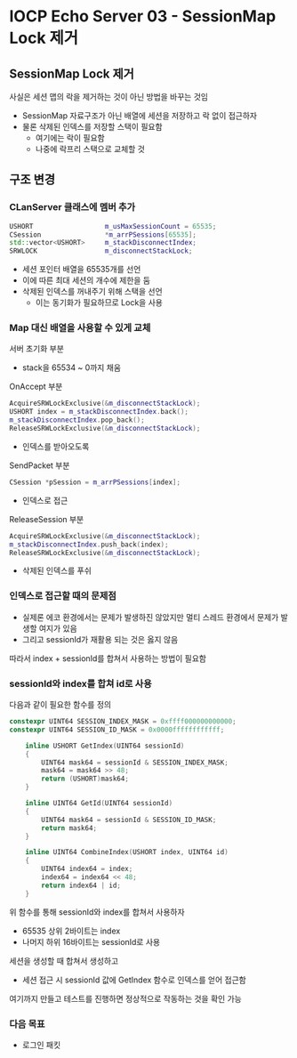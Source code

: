 # IOCP Echo Server 03 - SessionMap Lock 제거
## SessionMap Lock 제거
사실은 세션 맵의 락을 제거하는 것이 아닌 방법을 바꾸는 것임
* SessionMap 자료구조가 아닌 배열에 세션을 저장하고 락 없이 접근하자
* 물론 삭제된 인덱스를 저장할 스택이 필요함
  * 여기에는 락이 필요함
  * 나중에 락프리 스택으로 교체할 것

## 구조 변경
### CLanServer 클래스에 멤버 추가
~~~Cpp
USHORT					m_usMaxSessionCount = 65535;
CSession				*m_arrPSessions[65535];
std::vector<USHORT>		m_stackDisconnectIndex;
SRWLOCK					m_disconnectStackLock;
~~~
* 세션 포인터 배열을 65535개를 선언
* 이에 따른 최대 세션의 개수에 제한을 둠
* 삭제된 인덱스를 꺼내주기 위해 스택을 선언
  * 이는 동기화가 필요하므로 Lock을 사용

### Map 대신 배열을 사용할 수 있게 교체
서버 초기화 부분
* stack을 65534 ~ 0까지 채움

OnAccept 부분
~~~Cpp
AcquireSRWLockExclusive(&m_disconnectStackLock);
USHORT index = m_stackDisconnectIndex.back();
m_stackDisconnectIndex.pop_back();
ReleaseSRWLockExclusive(&m_disconnectStackLock);
~~~
* 인덱스를 받아오도록

SendPacket 부분
~~~Cpp
CSession *pSession = m_arrPSessions[index];
~~~
* 인덱스로 접근

ReleaseSession 부분
~~~Cpp
AcquireSRWLockExclusive(&m_disconnectStackLock);
m_stackDisconnectIndex.push_back(index);
ReleaseSRWLockExclusive(&m_disconnectStackLock);
~~~
* 삭제된 인덱스를 푸쉬

### 인덱스로 접근할 때의 문제점
* 실제론 에코 환경에서는 문제가 발생하진 않았지만 멀티 스레드 환경에서 문제가 발생할 여지가 있음
* 그리고 sessionId가 재활용 되는 것은 옳지 않음

따라서 index + sessionId를 합쳐서 사용하는 방법이 필요함

### sessionId와 index를 합쳐 id로 사용
다음과 같이 필요한 함수를 정의
~~~Cpp
constexpr UINT64 SESSION_INDEX_MASK = 0xffff000000000000;
constexpr UINT64 SESSION_ID_MASK = 0x0000ffffffffffff;

	inline USHORT GetIndex(UINT64 sessionId)
	{
		UINT64 mask64 = sessionId & SESSION_INDEX_MASK;
		mask64 = mask64 >> 48;
		return (USHORT)mask64;
	}

	inline UINT64 GetId(UINT64 sessionId)
	{
		UINT64 mask64 = sessionId & SESSION_ID_MASK;
		return mask64;
	}

	inline UINT64 CombineIndex(USHORT index, UINT64 id)
	{
		UINT64 index64 = index;
		index64 = index64 << 48;
		return index64 | id;
	}
~~~

위 함수를 통해 sessionId와 index를 합쳐서 사용하자
* 65535 상위 2바이트는 index
* 나머지 하위 16바이트는 sessionId로 사용

세션을 생성할 때 합쳐서 생성하고
* 세션 접근 시 sessionId 값에 GetIndex 함수로 인덱스를 얻어 접근함

여기까지 만들고 테스트를 진행하면 정상적으로 작동하는 것을 확인 가능

### 다음 목표
* 로그인 패킷